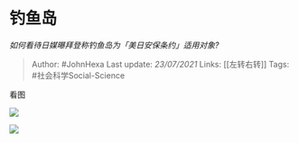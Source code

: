 # 钓鱼岛
*如何看待日媒曝拜登称钓鱼岛为「美日安保条约」适用对象?*

> Author: #JohnHexa
Last update: *23/07/2021* 
Links: [[左转右转]]
Tags:  #社会科学Social-Science 

 
看图

![](https://pic1.zhimg.com/50/v2-e41f63caeebffa47d93f1e68d4176753_hd.jpg?source=1940ef5c)  


![](https://pic1.zhimg.com/50/v2-4711f17cdf22cd110ac51c0ef9441a0b_hd.jpg?source=1940ef5c)

